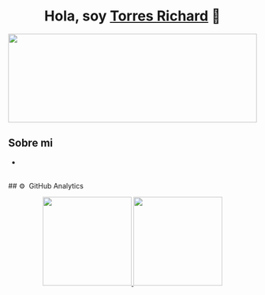 <div align="center">
<h1 align="center">Hola, soy <a href="http://torres-richard.onrender.com/">Torres Richard</a> 👋</h1>
</div>
<img width="100%" height="180em" src="[(https://github.com/TorresRichardtorrot/portafolio-estatico/blob/main/fondoGithub.png)](https://raw.githubusercontent.com/TorresRichardtorrot/portafolio-estatico/main/fondoGithub.png?token=GHSAT0AAAAAACHVVH6CZTLPKFILQSQXURSSZJLEDMA)">

## Sobre mi

- 

<br>
## ⚙️ &nbsp;GitHub Analytics

<p align="center">
<a href="https://github.com/TorresRichardtorrot">
  <img height="180em" src="https://github-readme-stats-eight-theta.vercel.app/api?username=TorresRichardtorrot&show_icons=true&theme=algolia&include_all_commits=true&count_private=true"/>
  <img height="180em" src="https://github-readme-stats-eight-theta.vercel.app/api/top-langs/?username=TorresRichardtorrot&layout=compact&langs_count=8&theme=algolia"/>
</a>
</p>
